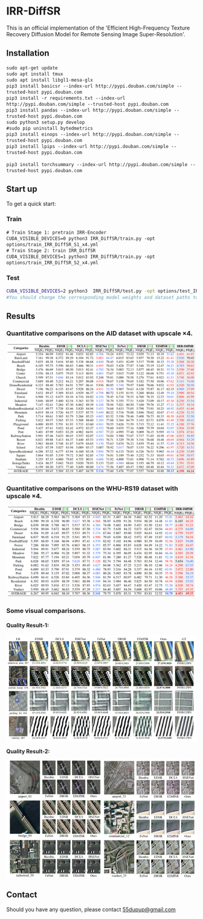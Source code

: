 # IRR-DiffSR
This is an official implementation of the 'Efficient High-Frequency Texture Recovery Diffusion Model for Remote Sensing Image Super-Resolution'.

## Installation
```
sudo apt-get update
sudo apt install tmux
sudo apt install libgl1-mesa-glx
pip3 install basicsr --index-url http://pypi.douban.com/simple --trusted-host pypi.douban.com
pip3 install -r requirements.txt --index-url http://pypi.douban.com/simple --trusted-host pypi.douban.com
pip3 install pandas --index-url http://pypi.douban.com/simple --trusted-host pypi.douban.com
sudo python3 setup.py develop
#sudo pip uninstall bytedmetrics
pip3 install einops --index-url http://pypi.douban.com/simple --trusted-host pypi.douban.com
pip3 install lpips --index-url http://pypi.douban.com/simple --trusted-host pypi.douban.com

pip3 install torchsummary --index-url http://pypi.douban.com/simple --trusted-host pypi.douban.com
```

## Start up
To get a quick start:

### Train
```
# Train Stage 1: pretrain IRR-Encoder
CUDA_VISIBLE_DEVICES=0 python3 IRR_DiffSR/train.py -opt options/train_IRR_DiffSR_S1_x4.yml
# Train Stage 2: train IRR_DiffSR
CUDA_VISIBLE_DEVICES=1 python3 IRR_DiffSR/train.py -opt options/train_IRR_DiffSR_S2_x4.yml
```

### Test
```bash
CUDA_VISIBLE_DEVICES=2 python3  IRR_DiffSR/test.py -opt options/test_IRR_DiffSR_S2_x4.yml 
#You should change the corresponding model weights and dataset paths to your corresponding paths.
```


## Results

###  Quantitative comparisons on the AID dataset with upscale ×4.

![](./figs/result-AID.png)

### Quantitative comparisons on the WHU-RS19 dataset with upscale ×4.

![](./figs/result-WHU-RS19.png)

### Some visual comparisons.

#### **Quality Result-1:**

![](./figs/V-result-NWPU.png)

**Quality Result-2:**

![](./figs/V-result-WHU-RS19.png)



## Contact
Should you have any question, please contact 55dupup@gmail.com
